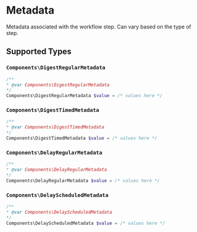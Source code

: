 # Metadata

Metadata associated with the workflow step. Can vary based on the type of step.


## Supported Types

### `Components\DigestRegularMetadata`

```php
/**
* @var Components\DigestRegularMetadata
*/
Components\DigestRegularMetadata $value = /* values here */
```

### `Components\DigestTimedMetadata`

```php
/**
* @var Components\DigestTimedMetadata
*/
Components\DigestTimedMetadata $value = /* values here */
```

### `Components\DelayRegularMetadata`

```php
/**
* @var Components\DelayRegularMetadata
*/
Components\DelayRegularMetadata $value = /* values here */
```

### `Components\DelayScheduledMetadata`

```php
/**
* @var Components\DelayScheduledMetadata
*/
Components\DelayScheduledMetadata $value = /* values here */
```

